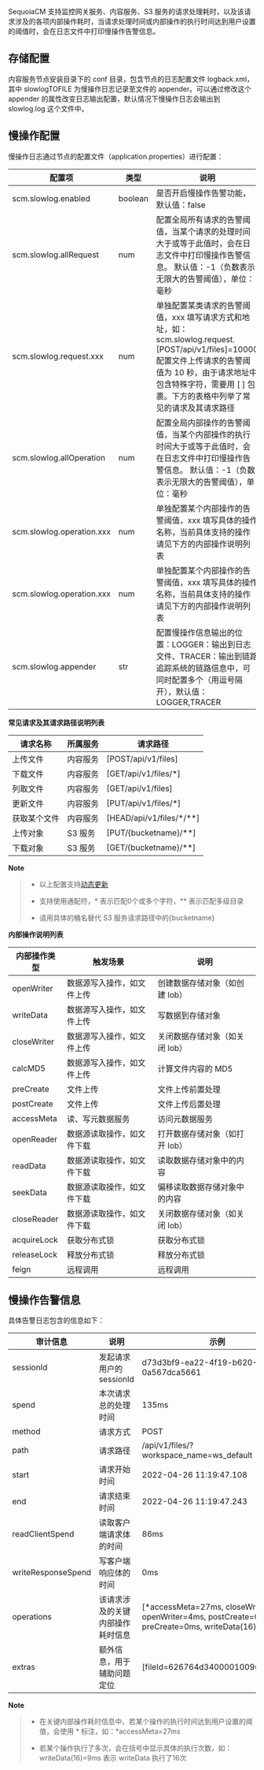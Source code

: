 SequoiaCM 支持监控网关服务、内容服务、S3 服务的请求处理耗时，以及该请求涉及的各项内部操作耗时，当请求处理时间或内部操作的执行时间达到用户设置的阈值时，会在日志文件中打印慢操作告警信息。

## 存储配置 ##

内容服务节点安装目录下的 conf 目录，包含节点的日志配置文件 logback.xml，其中 slowlogTOFILE 为慢操作日志记录至文件的 appender。可以通过修改这个 appender
的属性改变日志输出配置，默认情况下慢操作日志会输出到 slowlog.log 这个文件中。

## 慢操作配置 ##

慢操作日志通过节点的配置文件（application.properties）进行配置：

|配置项  |类型        |说明                           |
|--------------|----------------|-------------------------------|
|scm.slowlog.enabled         |boolean    |是否开启慢操作告警功能，默认值：false       |
|scm.slowlog.allRequest      |num        |配置全局所有请求的告警阈值，当某个请求的处理时间大于或等于此值时，会在日志文件中打印慢操作告警信息。 默认值：-1（负数表示无限大的告警阈值），单位：毫秒      |
|scm.slowlog.request.xxx     |num        |单独配置某类请求的告警阈值，xxx 填写请求方式和地址，如：scm.slowlog.request.[POST/api/v1/files]=10000 配置文件上传请求的告警阈值为 10 秒，由于请求地址中包含特殊字符，需要用 [ ] 包裹。下方的表格中列举了常见的请求及其请求路径 |
|scm.slowlog.allOperation    |num        |配置全局内部操作的告警阈值，当某个内部操作的执行时间大于或等于此值时，会在日志文件中打印慢操作告警信息。 默认值：-1（负数表示无限大的告警阈值），单位：毫秒    |
|scm.slowlog.operation.xxx   |num        |单独配置某个内部操作的告警阈值，xxx 填写具体的操作名称，当前具体支持的操作请见下方的内部操作说明列表   |
|scm.slowlog.operation.xxx   |num        |单独配置某个内部操作的告警阈值，xxx 填写具体的操作名称，当前具体支持的操作请见下方的内部操作说明列表                                                                                          |
|scm.slowlog.appender        |str        |配置慢操作信息输出的位置：LOGGER：输出到日志文件、TRACER：输出到链路追踪系统的链路信息中，可同时配置多个（用逗号隔开），默认值：LOGGER,TRACER                                                    |

**常见请求及其请求路径说明列表**

|请求名称         |所属服务               |请求路径                        |
|---------------|----------------------|-----------------------|
|上传文件        |内容服务               |[POST/api/v1/files]            |
|下载文件        |内容服务               |[GET/api/v1/files/*]           |
|列取文件        |内容服务               |[GET/api/v1/files]             |
|更新文件        |内容服务               |[PUT/api/v1/files/*]           |
|获取某个文件     |内容服务               |[HEAD/api/v1/files/*/**]       |
|上传对象        |S3 服务               |[PUT/{bucketname}/**]          |
|下载对象        |S3 服务               |[GET/{bucketname}/**]          |

**Note**
>
> - 以上配置支持[动态更新][reload_config]
> 
> - 支持使用通配符，* 表示匹配0个或多个字符，** 表示匹配多级目录
> 
> - 请用具体的桶名替代 S3 服务请求路径中的{bucketname}
>

**内部操作说明列表**

|内部操作类型     |触发场景               |说明                            |
|---------------|---------------------|-------------------------------|
|openWriter     |数据源写入操作，如文件上传      |创建数据存储对象（如创建 lob）  |
|writeData      |数据源写入操作，如文件上传      |写数据到存储对象               |
|closeWriter    |数据源写入操作，如文件上传      |关闭数据存储对象（如关闭 lob）  |
|calcMD5        |数据源写入操作，如文件上传      |计算文件内容的 MD5            |
|preCreate      |文件上传                    |文件上传前置处理               |
|postCreate     |文件上传                    |文件上传后置处理              |
|accessMeta     |读、写元数据服务             |访问元数据服务                 |
|openReader     |数据源读取操作，如文件下载     |打开数据存储对象（如打开 lob）   |
|readData       |数据源读取操作，如文件下载     |读取数据存储对象中的内容         |
|seekData       |数据源读取操作，如文件下载     |偏移读取数据存储对象中的内容     |
|closeReader    |数据源读取操作，如文件下载     |关闭数据存储对象（如关闭 lob）  |
|acquireLock    |获取分布式锁                |获取分布式锁                 |
|releaseLock    |释放分布式锁                |释放分布式锁                 |
|feign          |远程调用                   |远程调用                    |

## 慢操作告警信息 ##

具体告警日志包含的信息如下：

|审计信息               |说明                       |示例                                             |
|----------------------|--------------------------|-------------------------------------------------|
|sessionId             |发起请求用户的 sessionId     |d73d3bf9-ea22-4f19-b620-0a567dca5661                                       |
|spend                 |本次请求总的处理时间          |135ms                                       |
|method                |请求方式                    |POST                                 |
|path                  |请求路径                    |/api/v1/files/?workspace_name=ws_default                               |
|start                 |请求开始时间                 |2022-04-26 11:19:47.108                                     |
|end                   |请求结束时间                 |2022-04-26 11:19:47.243                                     |
|readClientSpend       |读取客户端请求体的时间         |86ms                                     |
|writeResponseSpend    |写客户端响应体的时间           |0ms                                     |
|operations            |该请求涉及的关键内部操作耗时信息  |[*accessMeta=27ms, closeWriter=2ms, openWriter=4ms, postCreate=0ms, preCreate=0ms, writeData(16)=9ms] |
|extras                 |额外信息，用于辅助问题定位       |[fileId=626764d34000010096eb65b9] |

**Note**
>
> - 在关键内部操作耗时信息中，若某个操作的执行时间达到用户设置的阈值，会使用 * 标注，如：*accessMeta=27ms
>
> - 若某个操作执行了多次，会在括号中显示具体的执行次数，如：writeData(16)=9ms 表示 writeData 执行了16次


[reload_config]:Development/Java_Driver/reload_conf_opration.md
